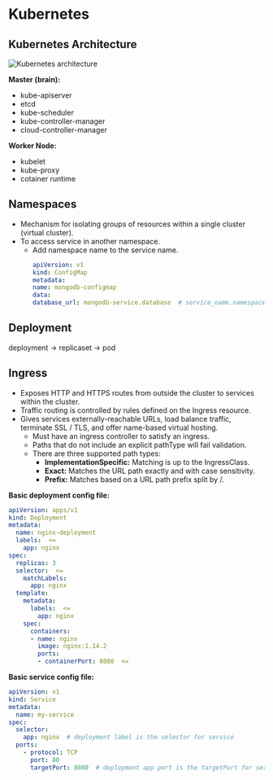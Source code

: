 # Kubernetes

## Kubernetes Architecture
![Kubernetes architecture](https://github.com/rajdyp/rajdyp.github.io/blob/master/images/kubernetes/k8-architecture.png)

**Master (brain):**
- kube-apiserver
- etcd
- kube-scheduler
- kube-controller-manager
- cloud-controller-manager


**Worker Node:**
- kubelet
- kube-proxy
- cotainer runtime

## Namespaces
- Mechanism for isolating groups of resources within a single cluster (virtual cluster).
- To access service in another namespace.
  - Add namespace name to the service name.
    ```yaml
    apiVersion: v1
    kind: ConfigMap
    metadata:
    name: mongodb-configmap
    data:
    database_url: mongodb-service.database  # service_name.namespace_name
    ```
## Deployment
deployment -> replicaset -> pod

## Ingress
- Exposes HTTP and HTTPS routes from outside the cluster to services within the cluster.
- Traffic routing is controlled by rules defined on the Ingress resource.
- Gives services externally-reachable URLs, load balance traffic, terminate SSL / TLS, and offer name-based virtual hosting.
  - Must have an ingress controller to satisfy an ingress.
  - Paths that do not include an explicit pathType will fail validation. 
  - There are three supported path types:
    - **ImplementationSpecific:** Matching is up to the IngressClass.
    - **Exact:** Matches the URL path exactly and with case sensitivity.
    - **Prefix:** Matches based on a URL path prefix split by /. 

**Basic deployment config file:**
```yaml
apiVersion: apps/v1
kind: Deployment
metadata:
  name: nginx-deployment
  labels:  <=
    app: nginx
spec:
  replicas: 3
  selector:  <=
    matchLabels:
      app: nginx
  template:
    metadata:
      labels:  <=
        app: nginx
    spec:
      containers:
      - name: nginx
        image: nginx:1.14.2
        ports:
        - containerPort: 8080  <=
```

**Basic service config file:**
```yaml
apiVersion: v1
kind: Service
metadata:
  name: my-service
spec:
  selector:
    app: nginx  # deployment label is the selector for service
  ports:
    - protocol: TCP
      port: 80
      targetPort: 8080  # deployment app port is the targetPort for service
```
